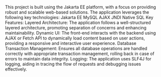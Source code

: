 This project is built using the Jakarta EE platform, with a focus on providing robust and scalable web-based solutions. The application leverages the following key technologies:
Jakarta EE
MySQL
AJAX
JNDI
Native SQL
                 Key Features:
Layered Architecture: The application follows a well-structured layered architecture, promoting separation of concerns and enhancing maintainability.
Dynamic UI: The front-end interacts with the backend using AJAX or Fetch API to dynamically load content based on user actions, providing a responsive and interactive user experience.
Database Transaction Management: Ensures all database operations are handled correctly with appropriate transaction management, rolling back in case of errors to maintain data integrity.
Logging: The application uses SLF4J for logging, aiding in tracing the flow of requests and debugging issues effectively.
